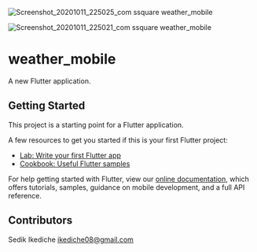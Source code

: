 
![Screenshot_20201011_225025_com ssquare weather_mobile](https://user-images.githubusercontent.com/28790723/95691625-add77f00-0c20-11eb-8155-029d7d35f8ca.jpg)

![Screenshot_20201011_225021_com ssquare weather_mobile](https://user-images.githubusercontent.com/28790723/95691624-ab752500-0c20-11eb-9341-2b740d4bff7f.jpg)


# weather_mobile

A new Flutter application.

## Getting Started

This project is a starting point for a Flutter application.

A few resources to get you started if this is your first Flutter project:

- [Lab: Write your first Flutter app](https://flutter.dev/docs/get-started/codelab)
- [Cookbook: Useful Flutter samples](https://flutter.dev/docs/cookbook)

For help getting started with Flutter, view our
[online documentation](https://flutter.dev/docs), which offers tutorials,
samples, guidance on mobile development, and a full API reference.

## Contributors

Sedik Ikediche ikediche08@gmail.com

